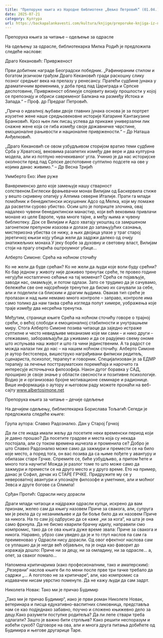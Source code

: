 ```yaml
---
title: "Препоруке књига из Народне библиотеке „Вељко Петровић“ (01.04.)"
date: 2025-07-21
category: Култура
url: https://backapalankavesti.com/kultura/knjige/preporuke-knjiga-iz-narodne-biblioteke-veljko-petrovic-01-04/
---
```


Препорука књига за читање – одељење за одрасле

На одељењу за одрасле, библиотекарка Милка Родић је предложила следеће наслове:

Драго Кекановић: Приврженост

Први добитник награде Београдски победник. „Рафинираним стилом и богатом језичком грађом Драго Кекановић гради раскошну слику позног средњег века на прелазу у ренесансу. Пратећи судбине јунака у драматичним временима, у доба пред пад Цариграда и Српске деспотовине, Приврженост обликује слојевиту визију прошлости у којој се препознају и обриси савременог Балкана на размеђу Истока и Запада.“ – Проф. др Предраг Петровић.

„Прича о идеалној љубави двоје главних јунака основа је за портрет изузетне жене наше средњовековне историје Катарине Кантакузине Бранковић. Кроз њен лик писац успева да прикаже универзални лик снажне жене која се гиба између своје државничке чврстине, емоционалне рањивости и националне привржености.“ – Др Наташа Анђелковић.

„Драго Кекановић се овом узбудљивом сторијом вратио теми судбине Срба у Хрватској, вековима разапетих између две вере и два културна модела, али из потпуно неочекиваног угла. Учинио је да нас историјске околности пред пад Српске деспотовине суптилно подсете на ове у којима данас живимо.“ – Др Весна Тријић

Уммберто Еко: Име руже

Ванвременско дело које замењује нашу стварност сопственом.Енглески фрањевачки монах Вилијам од Баскервила стиже у вешто скривену опатију у Алпима северне Италије. Прати га млади помоћник и бенедиктински искушеник Адсо од Мелка, који му помаже да расветли сурово убиство. Осим што је поприште злочина, овај надалеко чувени бенедиктински манастир, који већ вековима привлачи монахе из целе Европе, чува многе тајне, а међу њима и чувену библиотеку. Док се Вилијам и Адсо хватају укоштац са замршеном загонетком препуном изазова и долазе до запањујућих сазнања, мистериозна убиства се нижу, а њих двојица улазе у траг старој јеретичкој књизи коју убица жели да задржи далеко од очију знатижељних монаха.У јеку борбе за духовну и световну власт, Вилијам стоји на прагу открића оштроумног убице…

Алберто Симоне: Срећа на ноћном сточићу

Ко не жели да буде срећан? Ко не жели да људи које воли буду срећни? Ко бар једном у животу није доживео тренутак среће, те провео године негујући носталгично сећање на тај моменат? Срећа се појављује, заводи нас, омамљује, и потом одлази. Зато се трудимо да је сачувамо, бележећи све оне најсрећније тренутке да бисмо их сачували за себе, али и поделили са блиским и драгим људима. Овакав тип среће је пролазан и над њим немамо много контроле – заправо, контроле има само толико да нам таква срећа изгледа попут химере, уображења које траје између два несрећна тренутка.

Међутим, странице књиге Срећа на ноћном сточићу говоре о трајној срећи, о већој слободи и емоционалној стабилности и унутрашњем миру. Стога Алберто Симоне позива читаоце да заједно истраже суптилне и често невидљиве механизме које ми сами – и нико други – отежавамо, заборављајући да уживамо и да се радујемо свему ономе што испуњава наш живот и што га чини јединственим. А та радост се можда налази тик до нас – на нашем ноћном сточићу. Алберто Симоне је аутор бестселера, вишеструко награђивани филмски редитељ, сценариста, психолог, терапеут и говорник. Специјализован је за ЕДМР терапију за лечење посттрауматских поремећаја и нарочито га интересује источњачка филозофија. Након дугог боравка у САД, проширио је своје знање у области свесности и позитивне психологије. Водио је и организовао бројне мотивационе семинаре и радионице. Више информација о аутору и његовом раду можете пронаћи на веб-сајту www.albertosimone.net

Препорука књига за читање – дечије одељење

На дечијем одељењу, библиотекарка Борислава Тољагић Сегеди је предложила следеће књиге:

Група аутора: Славко Радозналко. Дан у Старој Грчкој

Да ли сте икада имали жељу да посетите неки временски период који је давно прошао? Да посетите градове и места која су некада постојала, али су током времена ишчезла и променила се? Добро је што Славко Радозналко може само да зажмури и премести се на било које место, а поред тога, он вас позива да са њиме пођете у авантуру и обилазак старе Грчке. Спремите се, биће узбудљиво, а притом ћете и много тога научити! Можда је разлог томе то што може само да зажмури и премести се на друго место и у друго време. Ето на пример, данас је Софил, дечак из СТАРЕ ГРЧКЕ. Придружите му се у невероватној авантури и упознајте филозофе и уметнике, али и моћног Зевса и друге богове са Олимпа!

Срђан Протић: Одрасли нису дорасли

Драги млади читаоци и најдражи одрасли купци, искрено да вам признам, желео сам да књигу назовем Приче за свакога, али, супруга ми је рекла да су незанимљиве и да би боље било да их назовем Приче за никога. На то сам јој одбрусио да се каже „ни за кога“, на шта је она само фркнула. Да не бисмо кварили брачну идилу, направили смо компромис, тако да се ова књига дуже време звала: Приче за свакога и никога. Наравно, убрзо сам увидео да је и то глуп наслов па сам га преименовао у Одрасли нису дорасли. Од овог ефектног наслова сам се уплашио да је негде већ објављен, па је онда као фаворит до изражаја дошло: Приче ни за децу, ни за омладину, ни за одрасле… а, опет, за сваког помало…

Напомена критичарима (како професионалним, тако и аматерским): „Резервни“ наслов књиге би по мени после прве три тачке требало да садржи „… А поготово не за критичаре“, али, као компромис са издавачем нисам уврстио поменуте. Да не кажу људи да сам задрт.

Николета Новак: Тако ми је причао Будимир

„Тако ми је причао Будимир“, иако је први роман Николете Новак, ветеринара и писца едукативно-васпитних сликовница, представља нам се као подједнако забавно, поучно и сложено књижевно дело за децу.Како разумети поступке родитеља? Да ли лепе ствари треба одлагати? Зашто је важно бити стрпљив? Како решити неспоразум и избећи сукоб? Одговоре на ова, али и многа друга питања добићете од Будимира и његове другарице Таре.
